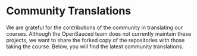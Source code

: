 # Community Translations

We are grateful for the contributions of the community in translating our courses. Although the OpenSauced team does not currently maintain these projects, we want to share the forked copy of the repositories with those taking the course. Below, you will find the latest community translations.

<!-- Use below format to list your forked repository -->
<!--
- [Language](FORKED-REPOSITORY-URL) — maintain by: [GitHub username](YOUR-GITHUB-PROFILE-URL)
-->
<!-- Change "Language" to the translation language -->
